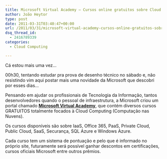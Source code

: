 ```yaml
---
title: Microsoft Virtual Academy – Cursos online gratuitos sobre Cloud Computing
author: João Heytor
type: post
date: 2011-03-31T03:40:47+00:00
url: /2011/03/31/microsoft-virtual-academy-cursos-online-gratuitos-sobre-cloud-computing/
dsq_thread_id:
  - 2416789339
categories:
  - Cloud Computing

---
```

Cá estou mais uma vez&#8230;

00h30, tentando estudar pra prova de desenho técnico no sábado e, não resistindo vim aqui postar mais uma novidade da Microsoft que descobri por esses dias&#8230;

Pensando em ajudar os profissionais de Tecnologia da Informação, tantos desenvolvedores quando o pessoal de infraestrutura, a Microsoft criou um portal chamado <a href="http://www.microsoftvirtualacademy.com/Home.aspx" target="_blank"><strong>Microsoft Virtual Academy</strong></a>, que contém diversos cursos GRATUITOS totalmente focados à Cloud Computing (Computação nas Nuvens).

Os cursos disponíveis são sobre IaaS, Office 365, PaaS, Private Cloud, Public Cloud, SaaS, Securança, SQL Azure e Windows Azure.

Cada curso tem um sistema de pontuação e pelo que é informado no próprio site, futuramente será possível ganhar descontos em certificações, cursos oficiais Microsoft entre outros prêmios.